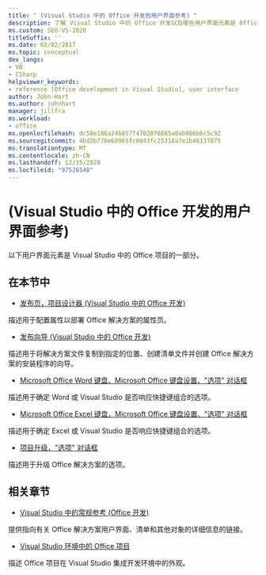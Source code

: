 ```yaml
---
title: " (Visual Studio 中的 Office 开发的用户界面参考) "
description: 了解 Visual Studio 中的 Office 开发以及哪些用户界面元素是 Office 项目的一部分。
ms.custom: SEO-VS-2020
titleSuffix: ''
ms.date: 02/02/2017
ms.topic: conceptual
dev_langs:
- VB
- CSharp
helpviewer_keywords:
- reference [Office development in Visual Studio], user interface
author: John-Hart
ms.author: johnhart
manager: jillfra
ms.workload:
- office
ms.openlocfilehash: dc58e106a24b857f4702876085a8ab986b6c5c92
ms.sourcegitcommit: 4bd2b770e60965fc0843fc25318a7e1b46137875
ms.translationtype: MT
ms.contentlocale: zh-CN
ms.lasthandoff: 12/15/2020
ms.locfileid: "97526548"
---
```

# <a name="user-interface-reference-office-development-in-visual-studio"></a> (Visual Studio 中的 Office 开发的用户界面参考) 
  以下用户界面元素是 Visual Studio 中的 Office 项目的一部分。

## <a name="in-this-section"></a>在本节中
- [发布页，项目设计器 &#40;Visual Studio 中的 Office 开发&#41;](../vsto/publish-page-project-designer-office-development-in-visual-studio.md)

 描述用于配置属性以部署 Office 解决方案的属性页。

- [发布向导 &#40;Visual Studio 中的 Office 开发&#41;](../vsto/publish-wizard-office-development-in-visual-studio.md)

 描述用于将解决方案文件复制到指定的位置、创建清单文件并创建 Office 解决方案的安装程序的向导。

- [Microsoft Office Word 键盘、Microsoft Office 键盘设置、"选项" 对话框](../vsto/microsoft-office-word-keyboard-microsoft-office-keyboard-settings-options-dialog-box.md)

 描述用于确定 Word 或 Visual Studio 是否响应快捷键组合的选项。

- [Microsoft Office Excel 键盘，Microsoft Office 键盘设置、"选项" 对话框](../vsto/microsoft-office-excel-keyboard-microsoft-office-keyboard-settings-options-dialog-box.md)

 描述用于确定 Excel 或 Visual Studio 是否响应快捷键组合的选项。

- [项目升级，"选项" 对话框](../vsto/project-upgrade-options-dialog-box.md)

 描述用于升级 Office 解决方案的选项。

## <a name="related-sections"></a>相关章节
- [Visual Studio 中的常规参考 &#40;Office 开发&#41;](../vsto/general-reference-office-development-in-visual-studio.md)

 提供指向有关 Office 解决方案用户界面、清单和其他对象的详细信息的链接。

- [Visual Studio 环境中的 Office 项目](../vsto/office-projects-in-the-visual-studio-environment.md)

 描述 Office 项目在 Visual Studio 集成开发环境中的外观。
